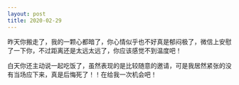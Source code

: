 ```yaml
---
layout: post
title: 2020-02-29
---
```


昨天你搬走了，我的一颗心都暗了，你心情似乎也不好真是郁闷极了，微信上安慰了一下你，不过距离还是太远太远了，你应该感觉不到温度吧！

白天你还主动说一起吃饭了，虽然表现的是比较随意的邀请，可是我居然紧张的没有当场应下来，真是后悔死了！！在给我一次机会吧！